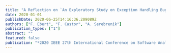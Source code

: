```yaml
---
title: "A Reflection on `An Exploratory Study on Exception Handling Bugs in Java Programs'"
date: 2020-01-01
publishDate: 2020-06-25T14:16:36.209089Z
authors: ["F. Ebert", "F. Castor", "A. Serebrenik"]
publication_types: ["1"]
abstract: ""
featured: false
publication: "*2020 IEEE 27th International Conference on Software Analysis, Evolution and Reengineering (SANER)*"
---
```


